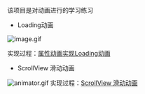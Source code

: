 该项目是对动画进行的学习练习
- Loading动画

![image.gif](http://upload-images.jianshu.io/upload_images/6113442-5c66b52a9379bb21.gif?imageMogr2/auto-orient/strip)

实现过程：[属性动画实现Loading动画](https://www.jianshu.com/p/1ac56c38d344)
- ScrollView 滑动动画

![animator.gif](https://upload-images.jianshu.io/upload_images/6113442-c497fae6cfc36286.gif?imageMogr2/auto-orient/strip)
实现过程：[ScrollView 滑动动画](https://www.jianshu.com/p/fd021cd6ebab)
   